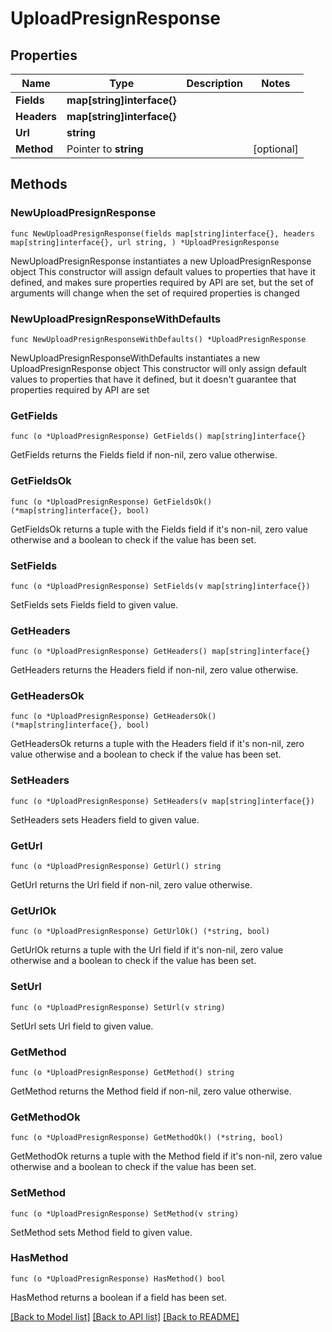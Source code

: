 # UploadPresignResponse

## Properties

Name | Type | Description | Notes
------------ | ------------- | ------------- | -------------
**Fields** | **map[string]interface{}** |  | 
**Headers** | **map[string]interface{}** |  | 
**Url** | **string** |  | 
**Method** | Pointer to **string** |  | [optional] 

## Methods

### NewUploadPresignResponse

`func NewUploadPresignResponse(fields map[string]interface{}, headers map[string]interface{}, url string, ) *UploadPresignResponse`

NewUploadPresignResponse instantiates a new UploadPresignResponse object
This constructor will assign default values to properties that have it defined,
and makes sure properties required by API are set, but the set of arguments
will change when the set of required properties is changed

### NewUploadPresignResponseWithDefaults

`func NewUploadPresignResponseWithDefaults() *UploadPresignResponse`

NewUploadPresignResponseWithDefaults instantiates a new UploadPresignResponse object
This constructor will only assign default values to properties that have it defined,
but it doesn't guarantee that properties required by API are set

### GetFields

`func (o *UploadPresignResponse) GetFields() map[string]interface{}`

GetFields returns the Fields field if non-nil, zero value otherwise.

### GetFieldsOk

`func (o *UploadPresignResponse) GetFieldsOk() (*map[string]interface{}, bool)`

GetFieldsOk returns a tuple with the Fields field if it's non-nil, zero value otherwise
and a boolean to check if the value has been set.

### SetFields

`func (o *UploadPresignResponse) SetFields(v map[string]interface{})`

SetFields sets Fields field to given value.


### GetHeaders

`func (o *UploadPresignResponse) GetHeaders() map[string]interface{}`

GetHeaders returns the Headers field if non-nil, zero value otherwise.

### GetHeadersOk

`func (o *UploadPresignResponse) GetHeadersOk() (*map[string]interface{}, bool)`

GetHeadersOk returns a tuple with the Headers field if it's non-nil, zero value otherwise
and a boolean to check if the value has been set.

### SetHeaders

`func (o *UploadPresignResponse) SetHeaders(v map[string]interface{})`

SetHeaders sets Headers field to given value.


### GetUrl

`func (o *UploadPresignResponse) GetUrl() string`

GetUrl returns the Url field if non-nil, zero value otherwise.

### GetUrlOk

`func (o *UploadPresignResponse) GetUrlOk() (*string, bool)`

GetUrlOk returns a tuple with the Url field if it's non-nil, zero value otherwise
and a boolean to check if the value has been set.

### SetUrl

`func (o *UploadPresignResponse) SetUrl(v string)`

SetUrl sets Url field to given value.


### GetMethod

`func (o *UploadPresignResponse) GetMethod() string`

GetMethod returns the Method field if non-nil, zero value otherwise.

### GetMethodOk

`func (o *UploadPresignResponse) GetMethodOk() (*string, bool)`

GetMethodOk returns a tuple with the Method field if it's non-nil, zero value otherwise
and a boolean to check if the value has been set.

### SetMethod

`func (o *UploadPresignResponse) SetMethod(v string)`

SetMethod sets Method field to given value.

### HasMethod

`func (o *UploadPresignResponse) HasMethod() bool`

HasMethod returns a boolean if a field has been set.


[[Back to Model list]](../README.md#documentation-for-models) [[Back to API list]](../README.md#documentation-for-api-endpoints) [[Back to README]](../README.md)


